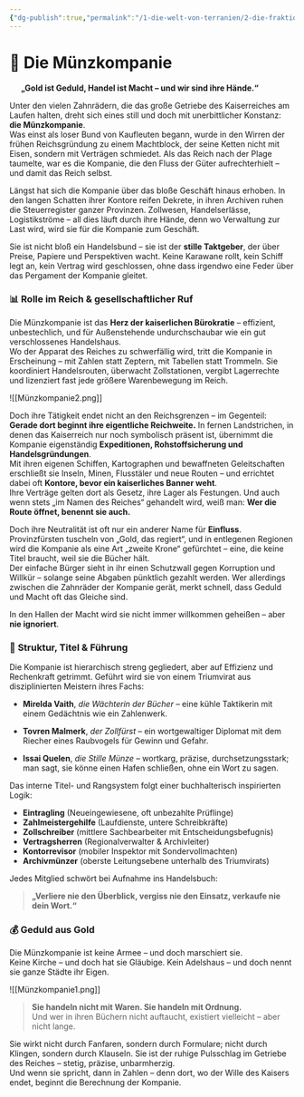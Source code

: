 ```yaml
---
{"dg-publish":true,"permalink":"/1-die-welt-von-terranien/2-die-fraktionen/1-grosse-fraktionen/muenzkompanie/"}
---
```


# 🏦 **Die Münzkompanie**
$\quad$
**„Gold ist Geduld, Handel ist Macht – und wir sind ihre Hände.“**

Unter den vielen Zahnrädern, die das große Getriebe des Kaiserreiches am Laufen halten, dreht sich eines still und doch mit unerbittlicher Konstanz: **die Münzkompanie**.  
Was einst als loser Bund von Kaufleuten begann, wurde in den Wirren der frühen Reichsgründung zu einem Machtblock, der seine Ketten nicht mit Eisen, sondern mit Verträgen schmiedet. Als das Reich nach der Plage taumelte, war es die Kompanie, die den Fluss der Güter aufrechterhielt – und damit das Reich selbst.

Längst hat sich die Kompanie über das bloße Geschäft hinaus erhoben. In den langen Schatten ihrer Kontore reifen Dekrete, in ihren Archiven ruhen die Steuerregister ganzer Provinzen. Zollwesen, Handelserlässe, Logistikströme – all dies läuft durch ihre Hände, denn wo Verwaltung zur Last wird, wird sie für die Kompanie zum Geschäft.

Sie ist nicht bloß ein Handelsbund – sie ist der **stille Taktgeber**, der über Preise, Papiere und Perspektiven wacht. Keine Karawane rollt, kein Schiff legt an, kein Vertrag wird geschlossen, ohne dass irgendwo eine Feder über das Pergament der Kompanie gleitet.

### 📊 **Rolle im Reich & gesellschaftlicher Ruf**

Die Münzkompanie ist das **Herz der kaiserlichen Bürokratie** – effizient, unbestechlich, und für Außenstehende undurchschaubar wie ein gut verschlossenes Handelshaus.  
Wo der Apparat des Reiches zu schwerfällig wird, tritt die Kompanie in Erscheinung – mit Zahlen statt Zeptern, mit Tabellen statt Trommeln. Sie koordiniert Handelsrouten, überwacht Zollstationen, vergibt Lagerrechte und lizenziert fast jede größere Warenbewegung im Reich.

![[Münzkompanie2.png]]

Doch ihre Tätigkeit endet nicht an den Reichsgrenzen – im Gegenteil: **Gerade dort beginnt ihre eigentliche Reichweite.** In fernen Landstrichen, in denen das Kaiserreich nur noch symbolisch präsent ist, übernimmt die Kompanie eigenständig **Expeditionen, Rohstoffsicherung und Handelsgründungen**.  
Mit ihren eigenen Schiffen, Kartographen und bewaffneten Geleitschaften erschließt sie Inseln, Minen, Flusstäler und neue Routen – und errichtet dabei oft **Kontore, bevor ein kaiserliches Banner weht**.  
Ihre Verträge gelten dort als Gesetz, ihre Lager als Festungen. Und auch wenn stets „im Namen des Reiches“ gehandelt wird, weiß man: **Wer die Route öffnet, benennt sie auch.**

Doch ihre Neutralität ist oft nur ein anderer Name für **Einfluss**. Provinzfürsten tuscheln von „Gold, das regiert“, und in entlegenen Regionen wird die Kompanie als eine Art „zweite Krone“ gefürchtet – eine, die keine Titel braucht, weil sie die Bücher hält.  
Der einfache Bürger sieht in ihr einen Schutzwall gegen Korruption und Willkür – solange seine Abgaben pünktlich gezahlt werden. Wer allerdings zwischen die Zahnräder der Kompanie gerät, merkt schnell, dass Geduld und Macht oft das Gleiche sind.

In den Hallen der Macht wird sie nicht immer willkommen geheißen – aber **nie ignoriert**.

### 🧾 **Struktur, Titel & Führung**

Die Kompanie ist hierarchisch streng gegliedert, aber auf Effizienz und Rechenkraft getrimmt. Geführt wird sie von einem Triumvirat aus disziplinierten Meistern ihres Fachs:

- **Mirelda Vaith**, _die Wächterin der Bücher_ – eine kühle Taktikerin mit einem Gedächtnis wie ein Zahlenwerk.

- **Tovren Malmerk**, _der Zollfürst_ – ein wortgewaltiger Diplomat mit dem Riecher eines Raubvogels für Gewinn und Gefahr.

- **Issai Quelen**, _die Stille Münze_ – wortkarg, präzise, durchsetzungsstark; man sagt, sie könne einen Hafen schließen, ohne ein Wort zu sagen.


Das interne Titel- und Rangsystem folgt einer buchhalterisch inspirierten Logik:

- **Eintragling** (Neueingewiesene, oft unbezahlte Prüflinge)
- **Zahlmeistergehilfe** (Laufdienste, untere Schreibkräfte)
- **Zollschreiber** (mittlere Sachbearbeiter mit Entscheidungsbefugnis)
- **Vertragsherren** (Regionalverwalter & Archivleiter)
- **Kontorrevisor** (mobiler Inspektor mit Sondervollmachten)
- **Archivmünzer** (oberste Leitungsebene unterhalb des Triumvirats)

Jedes Mitglied schwört bei Aufnahme ins Handelsbuch:

> **„Verliere nie den Überblick, vergiss nie den Einsatz, verkaufe nie dein Wort.“**

### 💰 **Geduld aus Gold**

Die Münzkompanie ist keine Armee – und doch marschiert sie.  
Keine Kirche – und doch hat sie Gläubige. Kein Adelshaus – und doch nennt sie ganze Städte ihr Eigen.

![[Münzkompanie1.png]]

> **Sie handeln nicht mit Waren. Sie handeln mit Ordnung.**  
> Und wer in ihren Büchern nicht auftaucht, existiert vielleicht – aber nicht lange.

Sie wirkt nicht durch Fanfaren, sondern durch Formulare; nicht durch Klingen, sondern durch Klauseln. Sie ist der ruhige Pulsschlag im Getriebe des Reiches – stetig, präzise, unbarmherzig.  
Und wenn sie spricht, dann in Zahlen – denn dort, wo der Wille des Kaisers endet, beginnt die Berechnung der Kompanie.